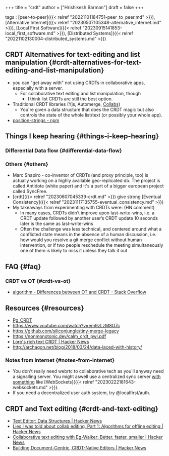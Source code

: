 +++
title = "crdt"
author = ["Hrishikesh Barman"]
draft = false
+++

tags
: [peer-to-peer]({{< relref "20221101184751-peer_to_peer.md" >}}),[Alternative Internet]({{< relref "20230507105348-alternative_internet.md" >}}), [Local First Software]({{< relref "20230915141853-local_first_software.md" >}}), [Distributed Systems]({{< relref "20221102130004-distributed_systems.md" >}})


## CRDT Alternatives for text-editing and list manipulation {#crdt-alternatives-for-text-editing-and-list-manipulation}

-   you can "get away with" not using CRDTs in collaborative apps, especially with a server.
    -   For collaborative text editing and list manipulation, though
        -   I think list CRDTs are still the best option.
-   Traditional CRDT libraries (Yjs, Automerge, [Collabs](https://github.com/composablesys/collabs))
    -   You're given a data structure that does the CRDT magic but also controls the state of the whole list/text (or possibly your whole app).
-   [position-strings - npm](https://www.npmjs.com/package/position-strings)


## Things I keep hearing {#things-i-keep-hearing}


### Differential Data flow {#differential-data-flow}


### Others {#others}

-   Marc Shapiro - co-inventor of CRDTs (and proxy principle, too) is actually working on a highly available geo-replicated db. The project is called Antidote (white paper) and it's a part of a bigger european project called SyncFree.
-   [crdt]({{< relref "20230607045339-crdt.md" >}}) give strong [Eventual Consistency]({{< relref "20231117135755-eventual_consistency.md" >}})
-   My takeaways from experimenting with CRDTs were: (HN comment)
    -   In many cases, CRDTs didn’t improve upon last-write-wins, i.e. a CRDT update followed by another user’s CRDT update 10 seconds later is the same as last-write-wins
    -   Often the challenge was less technical, and centered around what a conflicted state means in the absence of a human discussion, i.e. how would you resolve a git merge conflict without human intervention, or if two people reschedule the meeting simultaneously one of them is likely to miss it unless they talk it out


## FAQ {#faq}


### CRDT vs OT {#crdt-vs-ot}

-   [algorithm - Differences between OT and CRDT - Stack Overflow](https://stackoverflow.com/questions/26694359/differences-between-ot-and-crdt)


## Resources {#resources}

-   [Pg_CRDT](https://news.ycombinator.com/item?id=33931971)
-   <https://www.youtube.com/watch?v=em9zLzM8O7c>
-   <https://github.com/siliconjungle/tiny-merge-legacy>
-   <https://nonmonotonic.dev/calm_crdt_pwl.pdf>
-   [Loro's rich text CRDT | Hacker News](https://news.ycombinator.com/item?id=39102577)
-   <http://archagon.net/blog/2018/03/24/data-laced-with-history/>


### Notes from Internet {#notes-from-internet}

-   You don't really need webrtc to collaborative tech as you'll anyway need a signalling server. You might aswell use a centralized sync server [with something](https://github.com/automerge/automerge-repo) like [WebSockets]({{< relref "20230222181643-websockets.md" >}}).
-   If you need a decentralized user auth system, try @localfirst/auth.


## CRDT and Text editing {#crdt-and-text-editing}

-   [Text Editor: Data Structures | Hacker News](https://news.ycombinator.com/item?id=38772754)
-   [Lies I was told about collab editing, Part 1: Algorithms for offline editing | Hacker News](https://news.ycombinator.com/item?id=42343953)
-   [Collaborative text editing with Eg-Walker: Better, faster, smaller | Hacker News](https://news.ycombinator.com/item?id=41669840)
-   [Building Document-Centric, CRDT-Native Editors | Hacker News](https://news.ycombinator.com/item?id=41923693)
